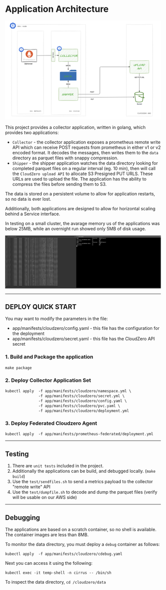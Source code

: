 # Application Architecture

![](./docs/assets/overvierw.png)

This project provides a collector application, written in golang, which provides two applications:

* `Collector` - the collector application exposes a prometheus remote write API which can receive POST requests from prometheus in either v1 or v2 encoded format. It decodes the messages, then writes them to the `data` directory as parquet files with snappy compression.
* `Shipper` - the shipper application watches the data directory looking for completed parquet files on a regular interval (eg. 10 min), then will call the `CloudZero upload API` to allocate S3 Presigned PUT URLS. These URLs are used to upload the file. The application has the ability to compress the files before sending them to S3.

The data is stored on a persistent volume to allow for application restarts, so no data is ever lost.

Additionally, both applications are designed to allow for horizontal scaling behind a Service interface.

In testing on a small cluster, the avarage memory us of the applications was below 25MB, while an overnight run showed only 5MB of disk usage.

![](./docs/assets/files.png)

---

## DEPLOY QUICK START

You may want to modify the parameters in the file:

* app/manifests/cloudzero/config.yaml - this file has the configuration for the deployment
* app/manifests/cloudzero/secret.yaml - this file has the CloudZero API secret

### 1. Build and Package the application

```
make package
```

### 2. Deploy Collector Application Set
```
kubectl apply  -f app/manifests/cloudzero/namespace.yml \
               -f app/manifests/cloudzero/secret.yml \
               -f app/manifests/cloudzero/config.yaml \
               -f app/manifests/cloudzero/pvc.yaml \
               -f app/manifests/cloudzero/deployment.yml
```

### 3. Deploy Federated Cloudzero Agent
```
kubectl apply  -f app/manifests/prometheus-federated/deployment.yml
```

---
## Testing

1. There are `unit tests` included in the project.
2. Additionally the applications can be build, and debugged locally. (`make build`)
3. Use the `test/sendfiles.sh` to send a metrics payload to the collector "remote write" API
4. Use the `test/dumpfile.sh` to decode and dump the parquet files (verify will be usable on our AWS side)
---

## Debugging

The applications are based on a scratch container, so no shell is available. The container images are less than 8MB.

To monitor the data directory, you must deploy a `debug` container as follows:

```
kubectl apply  -f app/manifests/cloudzero/cdebug.yaml
```

Next you can access it using the following:
```
kubectl exec -it temp-shell -n cirrus -- /bin/sh
```

To inspect the data directory, `cd /cloudzero/data`